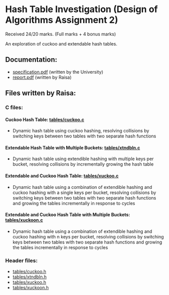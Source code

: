 # Hash Table Investigation (Design of Algorithms Assignment 2)
Received 24/20 marks. (Full marks + 4 bonus marks)

An exploration of cuckoo and extendable hash tables.

## Documentation:
- [specification.pdf](https://github.com/raisalitch/HashTableInvestigation/blob/master/specification.pdf) (written by the University)
- [report.pdf](https://github.com/raisalitch/HashTableInvestigation/blob/master/report.pdf) (written by Raisa)

## Files written by Raisa:
### C files:
#### Cuckoo Hash Table: [tables/cuckoo.c](https://github.com/raisalitch/HashTableInvestigation/blob/master/tables/cuckoo.c)
- Dynamic hash table using cuckoo hashing, resolving collisions by switching keys between two tables with two separate hash functions
#### Extendable Hash Table with Multiple Buckets: [tables/xtndbln.c](https://github.com/raisalitch/HashTableInvestigation/blob/master/tables/xtndbln.c)
- Dynamic hash table using extendible hashing with multiple keys per bucket, resolving collisions by incrementally growing the hash table
#### Extendable and Cuckoo Hash Table: [tables/xuckoo.c](https://github.com/raisalitch/HashTableInvestigation/blob/master/tables/xuckoo.c)
- Dynamic hash table using a combination of extendible hashing and cuckoo hashing with a single keys per bucket, resolving collisions by switching keys  between two tables with two separate hash functions and growing the tables incrementally in response to cycles
#### Extendable and Cuckoo Hash Table with Multiple Buckets: [tables/xuckoon.c](https://github.com/raisalitch/HashTableInvestigation/blob/master/tables/xuckoon.c)
- Dynamic hash table using a combination of extendible hashing and cuckoo hashing with n keys per bucket, resolving collisions by switching keys between two tables with two separate hash functions and growing the tables incrementally in response to cycles

### Header files:
- [tables/cuckoo.h](https://github.com/raisalitch/HashTableInvestigation/blob/master/tables/cuckoo.h)
- [tables/xtndbln.h](https://github.com/raisalitch/HashTableInvestigation/blob/master/tables/xtndbln.h)
- [tables/xuckoo.h](https://github.com/raisalitch/HashTableInvestigation/blob/master/tables/xuckoo.h)
- [tables/xuckoon.h](https://github.com/raisalitch/HashTableInvestigation/blob/master/tables/xuckoon.h)
